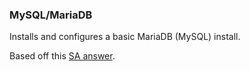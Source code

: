 ### MySQL/MariaDB

Installs and configures a basic MariaDB (MySQL) install.

Based off this [SA answer](https://stackoverflow.com/a/16652653).
